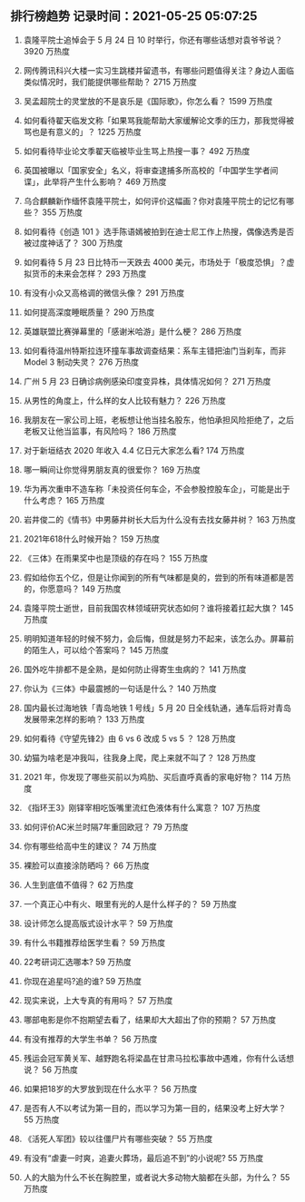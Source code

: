 
## 排行榜趋势 记录时间：2021-05-25 05:07:25
  
  1. 袁隆平院士追悼会于 5 月 24 日 10 时举行，你还有哪些话想对袁爷爷说？ 3920 万热度
    
  2. 网传腾讯科兴大楼一实习生跳楼并留遗书，有哪些问题值得关注？身边人面临类似情况时，我们能提供哪些帮助？ 2715 万热度
    
  3. 吴孟超院士的灵堂放的不是哀乐是《国际歌》，你怎么看？ 1599 万热度
    
  4. 如何看待翟天临发文称「如果骂我能帮助大家缓解论文季的压力，那我觉得被骂也是有意义的」？ 1225 万热度
    
  5. 如何看待毕业论文季翟天临被毕业生骂上热搜一事？ 492 万热度
    
  6. 英国被曝以「国家安全」名义，将审查逮捕多所高校的「中国学生学者间谍」，此举将产生什么影响？ 469 万热度
    
  7. 乌合麒麟新作缅怀袁隆平院士，如何评价这幅画？你对袁隆平院士的记忆有哪些？ 355 万热度
    
  8. 如何看待《创造 101 》选手陈语嫣被拍到在迪士尼工作上热搜，偶像选秀是否被过度神话了？ 300 万热度
    
  9. 如何看待 5 月 23 日比特币一天跌去 4000 美元，市场处于「极度恐惧」？虚拟货币的未来会怎样？ 293 万热度
    
  10. 有没有小众又高格调的微信头像？ 291 万热度
    
  11. 如何提高深度睡眠质量？ 290 万热度
    
  12. 英雄联盟比赛弹幕里的「感谢米哈游」是什么梗？ 286 万热度
    
  13. 如何看待温州特斯拉连环撞车事故调查结果：系车主错把油门当刹车，而非 Model 3 制动失灵？ 276 万热度
    
  14. 广州 5 月 23 日确诊病例感染印度变异株，具体情况如何？ 271 万热度
    
  15. 从男性的角度上，什么样的女人比较有魅力？ 226 万热度
    
  16. 我朋友在一家公司上班，老板想让他当挂名股东，他怕承担风险拒绝了，之后老板又让他当监事，有风险吗？ 186 万热度
    
  17. 对于新垣结衣 2020 年收入 4.4 亿日元大家怎么看? 174 万热度
    
  18. 哪一瞬间让你觉得男朋友真的很爱你？ 169 万热度
    
  19. 华为再次重申不造车称「未投资任何车企，不会参股控股车企」，可能是出于什么考虑？ 165 万热度
    
  20. 岩井俊二的《情书》中男藤井树长大后为什么没有去找女藤井树？ 163 万热度
    
  21. 2021年618什么时候开始？ 159 万热度
    
  22. 《三体》在雨果奖中也是顶级的存在吗？ 155 万热度
    
  23. 假如给你五个亿，但是让你闻到的所有气味都是臭的，尝到的所有味道都是苦的，你愿意吗？ 149 万热度
    
  24. 袁隆平院士逝世，目前我国农林领域研究状态如何？谁将接着扛起大旗？ 145 万热度
    
  25. 明明知道年轻的时候不努力，会后悔，但就是努力不起来，该怎么办。屏幕前的陌生人，可以给个答案吗？ 145 万热度
    
  26. 国外吃牛排都不是全熟，是如何防止得寄生虫病的？ 141 万热度
    
  27. 你认为《三体》中最震撼的一句话是什么？ 140 万热度
    
  28. 国内最长过海地铁「青岛地铁 1 号线」5 月 20 日全线轨通，通车后将对青岛发展带来怎样的影响？ 133 万热度
    
  29. 如何看待《守望先锋2》由 6 vs 6 改成 5 vs 5 ？ 128 万热度
    
  30. 幼猫为啥老是冲我叫，往我身上爬，爬上来就不叫了？ 128 万热度
    
  31. 2021 年，你发现了哪些买前以为鸡肋、买后直呼真香的家电好物？ 114 万热度
    
  32. 《指环王3》刚铎宰相吃饭嘴里流红色液体有什么寓意？ 107 万热度
    
  33. 如何评价AC米兰时隔7年重回欧冠？ 79 万热度
    
  34. 你有哪些给高中生的建议？ 74 万热度
    
  35. 裸脸可以直接涂防晒吗？ 66 万热度
    
  36. 人生到底值不值得？ 62 万热度
    
  37. 一个真正心中有火、眼里有光的人是什么样子的？ 59 万热度
    
  38. 设计师怎么提高版式设计水平？ 59 万热度
    
  39. 有什么书籍推荐给医学生看？ 59 万热度
    
  40. 22考研词汇选哪本? 59 万热度
    
  41. 你现在追星吗?追的谁? 59 万热度
    
  42. 现实来说，上大专真的有用吗？ 57 万热度
    
  43. 哪部电影是你不抱期望去看了，结果却大大超出了你的预期？ 57 万热度
    
  44. 有没有推荐的大学生书单？ 56 万热度
    
  45. 残运会冠军黄关军、越野跑名将梁晶在甘肃马拉松事故中遇难，你有什么话想说？ 56 万热度
    
  46. 如果把18岁的大罗放到现在什么水平？ 56 万热度
    
  47. 是否有人不以考试为第一目的，而以学习为第一目的，结果没考上好大学？ 55 万热度
    
  48. 《活死人军团》较以往僵尸片有哪些突破？ 55 万热度
    
  49. 有没有“虐妻一时爽，追妻火葬场，最后追不到”的小说呢? 55 万热度
    
  50. 人的大脑为什么不长在胸腔里，或者说大多动物大脑都在头部，为什么？ 55 万热度
    